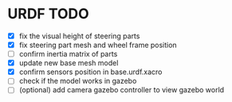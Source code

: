 # URDF TODO

- [x] fix the visual height of steering parts
- [x] fix steering part mesh and wheel frame position
- [ ] confirm inertia matrix of parts
- [x] update new base mesh model
- [x] confirm sensors position in base.urdf.xacro
- [ ] check if the model works in gazebo
- [ ] (optional) add camera gazebo controller to view gazebo world